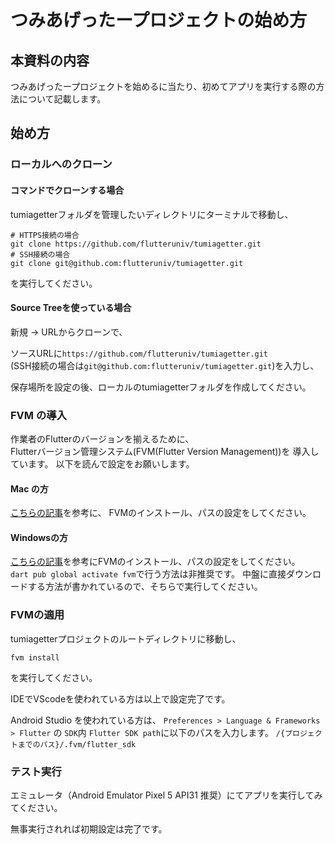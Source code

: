 # つみあげったープロジェクトの始め方

## 本資料の内容

つみあげったープロジェクトを始めるに当たり、初めてアプリを実行する際の方法について記載します。

## 始め方

### ローカルへのクローン

#### コマンドでクローンする場合

tumiagetterフォルダを管理したいディレクトリにターミナルで移動し、

```
# HTTPS接続の場合
git clone https://github.com/flutteruniv/tumiagetter.git
# SSH接続の場合
git clone git@github.com:flutteruniv/tumiagetter.git
```
を実行してください。

#### Source Treeを使っている場合

新規 → URLからクローンで、  

ソースURLに``https://github.com/flutteruniv/tumiagetter.git``  
(SSH接続の場合は``git@github.com:flutteruniv/tumiagetter.git``)を入力し、

保存場所を設定の後、ローカルのtumiagetterフォルダを作成してください。

### FVM の導入

作業者のFlutterのバージョンを揃えるために、  
Flutterバージョン管理システム(FVM(Flutter Version Management))を 
導入しています。
以下を読んで設定をお願いします。

#### Mac の方

[こちらの記事](https://zenn.dev/riscait/articles/flutter-version-management)を参考に、
FVMのインストール、パスの設定をしてください。

#### Windowsの方

[こちらの記事](https://qiita.com/idani/items/0e45d037b4c2a93840a7)を参考にFVMのインストール、パスの設定をしてください。  
``dart pub global activate fvm``で行う方法は非推奨です。
中盤に直接ダウンロードする方法が書かれているので、そちらで実行してください。

### FVMの適用

tumiagetterプロジェクトのルートディレクトリに移動し、

```
fvm install
```

を実行してください。

IDEでVScodeを使われている方は以上で設定完了です。

Android Studio を使われている方は、
``Preferences > Language & Frameworks > Flutter`` の ``SDK``内 ``Flutter SDK path``に以下のパスを入力します。
``/{プロジェクトまでのパス}/.fvm/flutter_sdk``


### テスト実行

エミュレータ（Android Emulator Pixel 5 API31 推奨）にてアプリを実行してみてください。

無事実行されれば初期設定は完了です。
